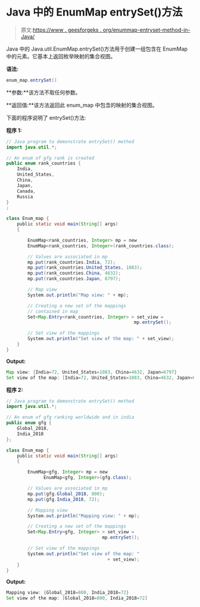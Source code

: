 # Java 中的 EnumMap entrySet()方法

> 原文:[https://www . geesforgeks . org/enummap-entryset-method-in-Java/](https://www.geeksforgeeks.org/enummap-entryset-method-in-java/)

Java 中的 Java.util.EnumMap.entrySet()方法用于创建一组包含在 EnumMap 中的元素。它基本上返回枚举映射的集合视图。

**语法:**

```java
enum_map.entrySet()
```

**参数:**该方法不取任何参数。

**返回值:**该方法返回此 enum_map 中包含的映射的集合视图。

下面的程序说明了 entrySet()方法:

**程序 1:**

```java
// Java program to demonstrate entrySet() method
import java.util.*;

// An enum of gfg rank is created
public enum rank_countries {
    India,
    United_States,
    China,
    Japan,
    Canada,
    Russia
}
;

class Enum_map {
    public static void main(String[] args)
    {

        EnumMap<rank_countries, Integer> mp = new 
        EnumMap<rank_countries, Integer>(rank_countries.class);

        // Values are associated in mp
        mp.put(rank_countries.India, 72);
        mp.put(rank_countries.United_States, 1083);
        mp.put(rank_countries.China, 4632);
        mp.put(rank_countries.Japan, 6797);

        // Map view
        System.out.println("Map view: " + mp);

        // Creating a new set of the mappings
        // contained in map
        Set<Map.Entry<rank_countries, Integer> > set_view = 
                                                mp.entrySet();

        // Set view of the mappings
        System.out.println("Set view of the map: " + set_view);
    }
}
```

**Output:**

```java
Map view: {India=72, United_States=1083, China=4632, Japan=6797}
Set view of the map: [India=72, United_States=1083, China=4632, Japan=6797]

```

**程序 2:**

```java
// Java program to demonstrate entrySet() method
import java.util.*;

// An enum of gfg ranking worldwide and in india
public enum gfg {
    Global_2018,
    India_2018
};

class Enum_map {
    public static void main(String[] args)
    {

        EnumMap<gfg, Integer> mp = new 
              EnumMap<gfg, Integer>(gfg.class);

        // Values are associated in mp
        mp.put(gfg.Global_2018, 800);
        mp.put(gfg.India_2018, 72);

        // Mapping view
        System.out.println("Mapping view: " + mp);

        // Creating a new set of the mappings 
        Set<Map.Entry<gfg, Integer> > set_view = 
                                    mp.entrySet();

        // Set view of the mappings
        System.out.println("Set view of the map: "
                                      + set_view);
    }
}
```

**Output:**

```java
Mapping view: {Global_2018=800, India_2018=72}
Set view of the map: [Global_2018=800, India_2018=72]

```